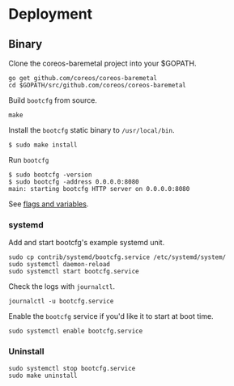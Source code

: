 
# Deployment

## Binary

Clone the coreos-baremetal project into your $GOPATH.

    go get github.com/coreos/coreos-baremetal
    cd $GOPATH/src/github.com/coreos/coreos-baremetal

Build `bootcfg` from source.

    make

Install the `bootcfg` static binary to `/usr/local/bin`.

    $ sudo make install

Run `bootcfg`

    $ sudo bootcfg -version
    $ sudo bootcfg -address 0.0.0.0:8080
    main: starting bootcfg HTTP server on 0.0.0.0:8080

See [flags and variables](config.md).

### systemd

Add and start bootcfg's example systemd unit.

    sudo cp contrib/systemd/bootcfg.service /etc/systemd/system/
    sudo systemctl daemon-reload
    sudo systemctl start bootcfg.service

Check the logs with `journalctl`.

    journalctl -u bootcfg.service

Enable the `bootcfg` service if you'd like it to start at boot time.

    sudo systemctl enable bootcfg.service

### Uninstall

    sudo systemctl stop bootcfg.service
    sudo make uninstall